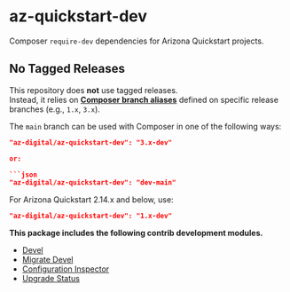 # az-quickstart-dev

Composer `require-dev` dependencies for Arizona Quickstart projects.

## No Tagged Releases

This repository does **not** use tagged releases.  
Instead, it relies on **[Composer branch aliases](https://getcomposer.org/doc/articles/aliases.md)** defined on specific release branches (e.g., `1.x`, `3.x`).

The `main` branch can be used with Composer in one of the following ways:

```json
"az-digital/az-quickstart-dev": "3.x-dev"

or: 

```json
"az-digital/az-quickstart-dev": "dev-main"
```

For Arizona Quickstart 2.14.x and below, use:

```json
"az-digital/az-quickstart-dev": "1.x-dev"
```

**This package includes the following contrib development modules.**

- [Devel](https://www.drupal.org/project/devel)
- [Migrate Devel](https://www.drupal.org/project/migrate_devel)
- [Configuration Inspector](https://www.drupal.org/project/config_inspector)
- [Upgrade Status](https://www.drupal.org/project/upgrade_status)
